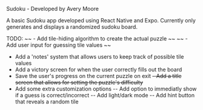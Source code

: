 Sudoku - Developed by Avery Moore

A basic Sudoku app developed using React Native and Expo.
Currently only generates and displays a randomized sudoku board.

TODO:
~~ - Add tile-hiding algorithm to create the actual puzzle ~~
~~ - Add user input for guessing tile values ~~
- Add a 'notes' system that allows users to keep track of possible tile values
- Add a victory screen for when the user correctly fills out the board
- Save the user's progress on the current puzzle on exit
~~- Add a title screen that allows for setting the puzzle's difficulty~~
- Add some extra customization options
-- Add option to immediatly show if a guess is correct/incorrect 
-- Add light/dark mode
-- Add hint button that reveals a random tile